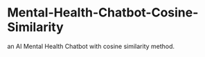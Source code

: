 # Mental-Health-Chatbot-Cosine-Similarity
an AI Mental Health Chatbot with cosine similarity method. 
